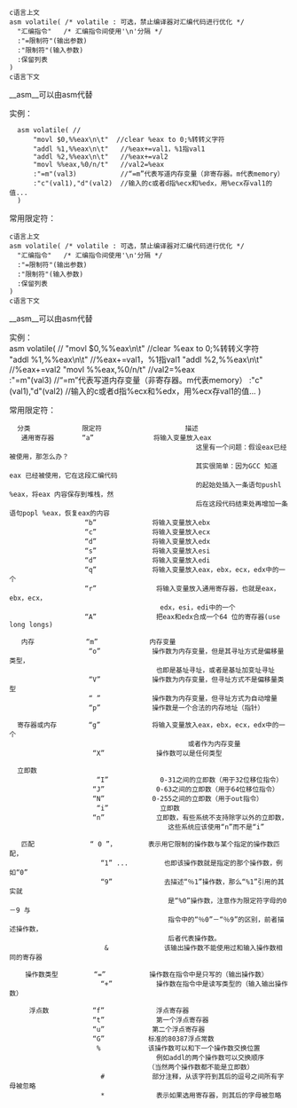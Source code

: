   
    c语言上文
    asm volatile( /* volatile : 可选，禁止编译器对汇编代码进行优化 */
      "汇编指令"   /* 汇编指令间使用'\n'分隔 */
      :"=限制符"(输出参数)
      :"限制符"(输入参数)
      :保留列表
    )
    c语言下文
    
 __asm__可以由asm代替  
 
 实例：    
      
      asm volatile( //
          "movl $0,%%eax\n\t"  //clear %eax to 0;%转转义字符  
          "addl %1,%%eax\n\t"   //%eax+=val1，%1指val1 
          "addl %2,%%eax\n\t"   //%eax+=val2
          "movl %%eax,%0/n/t"   //val2=%eax  
          :"=m"(val3)           //“=m”代表写道内存变量（非寄存器。m代表memory） 
          :"c"(val1),"d"(val2)  //输入的c或者d指%ecx和%edx，用%ecx存val1的值...
      )
  
 常用限定符：  
 
 
   
    c语言上文
    asm volatile( /* volatile : 可选，禁止编译器对汇编代码进行优化 */
      "汇编指令"   /* 汇编指令间使用'\n'分隔 */
      :"=限制符"(输出参数)
      :"限制符"(输入参数)
      :保留列表
    )
    c语言下文
    
 __asm__可以由asm代替  
 
 实例：    
    asm volatile( //
        "movl $0,%%eax\n\t"  //clear %eax to 0;%转转义字符  
        "addl %1,%%eax\n\t"   //%eax+=val1，%1指val1 
        "addl %2,%%eax\n\t"   //%eax+=val2
        "movl %%eax,%0/n/t"   //val2=%eax  
        :"=m"(val3)           //“=m”代表写道内存变量（非寄存器。m代表memory） 
        :"c"(val1),"d"(val2)  //输入的c或者d指%ecx和%edx，用%ecx存val1的值...
    )
  
 常用限定符：  

      分类             限定符                     描述
       通用寄存器       “a”               将输入变量放入eax
                                                   这里有一个问题：假设eax已经被使用，那怎么办？
                                                   其实很简单：因为GCC 知道eax 已经被使用，它在这段汇编代码
                                                   的起始处插入一条语句pushl %eax，将eax 内容保存到堆栈，然
                                                   后在这段代码结束处再增加一条语句popl %eax，恢复eax的内容
                       “b”              将输入变量放入ebx
                       “c”              将输入变量放入ecx
                       “d”              将输入变量放入edx
                       “s”              将输入变量放入esi
                       “d”              将输入变量放入edi
                       “q”              将输入变量放入eax，ebx，ecx，edx中的一个
                       “r”               将输入变量放入通用寄存器，也就是eax，ebx，ecx，
                                          edx，esi，edi中的一个
                       “A”               把eax和edx合成一个64 位的寄存器(use long longs)

       内存             “m”             内存变量
                        “o”             操作数为内存变量，但是其寻址方式是偏移量类型，
                                         也即是基址寻址，或者是基址加变址寻址
                        “V”             操作数为内存变量，但寻址方式不是偏移量类型
                        “ ”             操作数为内存变量，但寻址方式为自动增量
                        “p”             操作数是一个合法的内存地址（指针）

      寄存器或内存        “g”             将输入变量放入eax，ebx，ecx，edx中的一个
                                                 或者作为内存变量
                         “X”             操作数可以是任何类型

      立即数
                          “I”             0-31之间的立即数（用于32位移位指令）
                         “J”             0-63之间的立即数（用于64位移位指令）
                         “N”            0-255之间的立即数（用于out指令）
                          “i”             立即数  
                         “n”             立即数，有些系统不支持除字以外的立即数，
                                            这些系统应该使用“n”而不是“i”

       匹配              “ 0 ”，        表示用它限制的操作数与某个指定的操作数匹配，
                           “1” ...         也即该操作数就是指定的那个操作数，例如“0”
                           “9”             去描述“％1”操作数，那么“%1”引用的其实就
                                            是“%0”操作数，注意作为限定符字母的0－9 与
                                            指令中的“％0”－“％9”的区别，前者描述操作数，
                                            后者代表操作数。
                            &              该输出操作数不能使用过和输入操作数相同的寄存器

        操作数类型         “=”           操作数在指令中是只写的（输出操作数）  
                           “+”           操作数在指令中是读写类型的（输入输出操作数）

         浮点数           “f”             浮点寄存器
                         “t”             第一个浮点寄存器
                         “u”            第二个浮点寄存器
                         “G”           标准的80387浮点常数
                          %            该操作数可以和下一个操作数交换位置
                                         例如addl的两个操作数可以交换顺序
                                       （当然两个操作数都不能是立即数）
                           #            部分注释，从该字符到其后的逗号之间所有字母被忽略
                           *             表示如果选用寄存器，则其后的字母被忽略
